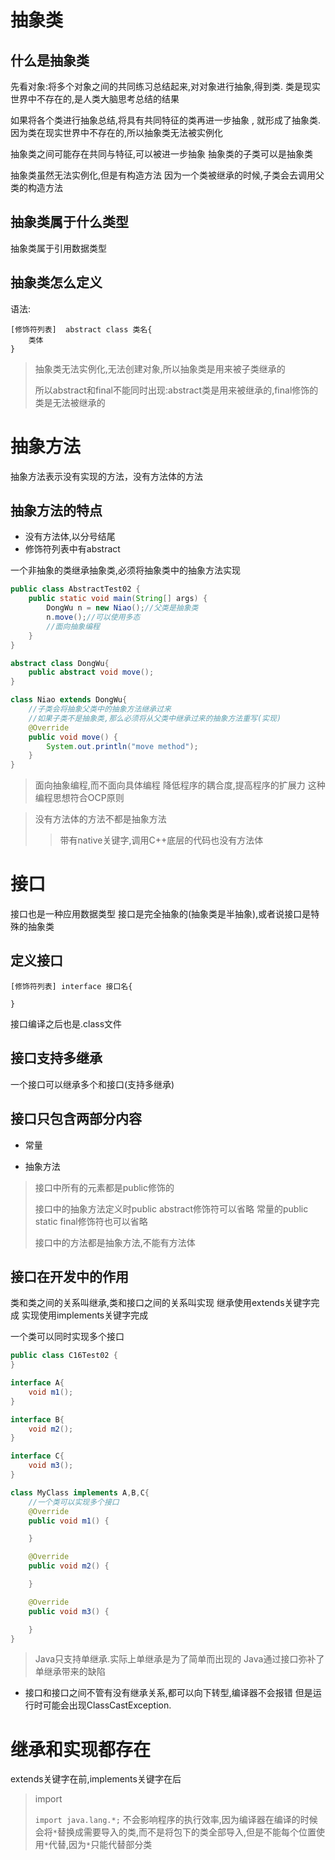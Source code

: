 

# 抽象类

## 什么是抽象类

先看对象:将多个对象之间的共同练习总结起来,对对象进行抽象,得到类. 类是现实世界中不存在的,是人类大脑思考总结的结果

如果将各个类进行抽象总结,将具有共同特征的类再进一步抽象 , 就形成了抽象类. 因为类在现实世界中不存在的,所以抽象类无法被实例化

抽象类之间可能存在共同与特征,可以被进一步抽象
抽象类的子类可以是抽象类

抽象类虽然无法实例化,但是有构造方法
因为一个类被继承的时候,子类会去调用父类的构造方法

## 抽象类属于什么类型

抽象类属于引用数据类型

## 抽象类怎么定义

语法:	

```
[修饰符列表]  abstract class 类名{
	类体
}
```



>  抽象类无法实例化,无法创建对象,所以抽象类是用来被子类继承的
>
>  所以abstract和final不能同时出现:abstract类是用来被继承的,final修饰的类是无法被继承的



# 抽象方法

抽象方法表示没有实现的方法，没有方法体的方法

## 抽象方法的特点

+  没有方法体,以分号结尾
+  修饰符列表中有abstract 

一个非抽象的类继承抽象类,必须将抽象类中的抽象方法实现

```java
public class AbstractTest02 {
    public static void main(String[] args) {
        DongWu n = new Niao();//父类是抽象类
        n.move();//可以使用多态
        //面向抽象编程
    }
}

abstract class DongWu{
    public abstract void move();
}

class Niao extends DongWu{
    //子类会将抽象父类中的抽象方法继承过来
    //如果子类不是抽象类,那么必须将从父类中继承过来的抽象方法重写(实现)
    @Override
    public void move() {
        System.out.println("move method");
    }
}
```

>  面向抽象编程,而不面向具体编程
>  降低程序的耦合度,提高程序的扩展力
>  这种编程思想符合OCP原则

>  没有方法体的方法不都是抽象方法
>
>  >  带有native关键字,调用C++底层的代码也没有方法体

# 接口

接口也是一种应用数据类型
接口是完全抽象的(抽象类是半抽象),或者说接口是特殊的抽象类

## 定义接口

```
[修饰符列表] interface 接口名{

}
```



接口编译之后也是.class文件

## 接口支持多继承

一个接口可以继承多个和接口(支持多继承)

## 接口只包含两部分内容

+  常量

+  抽象方法

>  接口中所有的元素都是public修饰的
>
>  接口中的抽象方法定义时public abstract修饰符可以省略
>  常量的public static final修饰符也可以省略
>
>  接口中的方法都是抽象方法,不能有方法体



## 接口在开发中的作用

类和类之间的关系叫继承,类和接口之间的关系叫实现
继承使用extends关键字完成
实现使用implements关键字完成

一个类可以同时实现多个接口

```java
public class C16Test02 {
}

interface A{
    void m1();
}

interface B{
    void m2();
}

interface C{
    void m3();
}

class MyClass implements A,B,C{
    //一个类可以实现多个接口
    @Override
    public void m1() {

    }

    @Override
    public void m2() {

    }

    @Override
    public void m3() {

    }
}
```

>  Java只支持单继承.实际上单继承是为了简单而出现的
>  Java通过接口弥补了单继承带来的缺陷 

+  接口和接口之间不管有没有继承关系,都可以向下转型,编译器不会报错
   但是运行时可能会出现ClassCastException.

# 继承和实现都存在

extends关键字在前,implements关键字在后



>  import
>
>  `import java.lang.*;` 不会影响程序的执行效率,因为编译器在编译的时候会将`*`替换成需要导入的类,而不是将包下的类全部导入,但是不能每个位置使用`*`代替,因为`*`只能代替部分类